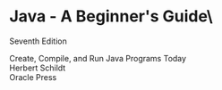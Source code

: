 # Java - A Beginner's Guide\
Seventh Edition

Create, Compile, and Run Java Programs Today\
Herbert Schildt\
Oracle Press
